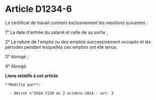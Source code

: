 # Article D1234-6

Le certificat de travail contient exclusivement les mentions suivantes : 

1° La date d'entrée du salarié et celle de sa sortie ; 

2° La nature de l'emploi ou des emplois successivement occupés et les périodes pendant lesquelles ces emplois ont été tenus. 

3° Abrogé ; 

4° Abrogé.

**Liens relatifs à cet article**

	**Modifié par**:

	  - Décret n°2014-1120 du 2 octobre 2014 - art. 3
